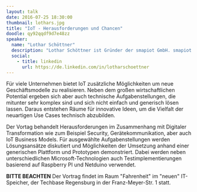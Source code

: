 ```yaml
---
layout: talk
date: 2016-07-25 18:30:00
thumbnail: lothars.jpg
title: "IoT - Herausforderungen und Chancen"
doodle: qy92qqdf9d7e48zz
speaker:
  name: "Lothar Schöttner"
  description: "Lothar Schöttner ist Gründer der smapiot GmbH. smapiot ist ein junges Startup-Unternehmen, das sich auf IT-Lösungen und Consulting Services für den Bereich IoT spezialisiert hat. Zuvor arbeitete Lothar Schöttner bei Microsoft als Senior Architect mit Fokus auf SOA und Integrationsarchitekturen. Seit über 6 Jahren ist er als leitender Systemarchitekt maßgeblich an der Konzeption und Entwicklung der RWE SmartHome-Lösung beteiligt."
  social:
    - title: linkedin
      url: https://de.linkedin.com/in/lotharschoettner
---
```

Für viele Unternehmen bietet IoT zusätzliche Möglichkeiten um neue Geschäftsmodelle zu realisieren. Neben dem großen wirtschaftlichen Potential ergeben sich aber auch technische Aufgabenstellungen, die mitunter sehr komplex sind und sich nicht einfach und generisch lösen lassen. Daraus entstehen Räume für innovative Ideen, um die Vielfalt der neuartigen Use Cases technisch abzubilden.

Der Vortag behandelt Herausforderungen im Zusammenhang mit Digitaler Transformation wie zum Beispiel Security, Gerätekommunikation, aber auch IoT Business Models. Für ausgewählte Aufgabenstellungen werden Lösungsansätze diskutiert und Möglichkeiten der Umsetzung anhand einer generischen Plattform und Prototypen demonstriert. Dabei werden neben unterschiedlichen Microsoft-Technologien auch Testimplementierungen basierend auf Raspberry PI und Netduino verwendet.

**BITTE BEACHTEN** Der Vortrag findet im Raum "Fahrenheit" im "neuen" IT-Speicher, der Techbase Regensburg in der Franz-Meyer-Str. 1 statt.

